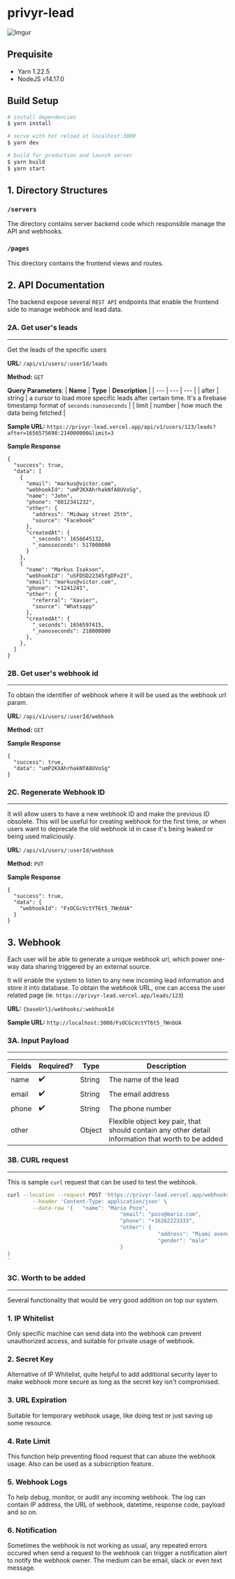 # privyr-lead

![Imgur](https://i.imgur.com/1ZNY2vP.png)

## Prequisite

- Yarn 1.22.5
- NodeJS v14.17.0

## Build Setup

```bash
# install dependencies
$ yarn install

# serve with hot reload at localhost:3000
$ yarn dev

# build for production and launch server
$ yarn build
$ yarn start

```

## 1. Directory Structures

### `/servers`

The directory contains server backend code which responsible manage the API and webhooks.

### `/pages`

This directory contains the frontend views and routes.

## 2. API Documentation

The backend expose several `REST API` endpoints that enable the frontend side to manage webhook and lead data.

### 2A. Get user's leads

---

Get the leads of the specific users

**URL:** `/api/v1/users/:userId/leads`

**Method:** `GET`

**Query Parameters**:
| **Name** | **Type** | **Description** |
| --- | --- | --- |
| after | string | a cursor to load more specific leads after certain time. It's a firebase timestamp format of `seconds:nanoseconds` |
| limit | number | how much the data being fetched |

**Sample URL:** `https://privyr-lead.vercel.app/api/v1/users/123/leads?after=1656575698:214000000&limit=3`

**Sample Response**

```
{
  "success": true,
  "data": [
    {
      "email": "markus@victor.com",
      "webhookId": "umP2KXAhrhakNfA8UVoSg",
      "name": "John",
      "phone": "0812341232",
      "other": {
        "address": "Midway street 25th",
        "source": "Facebook"
      },
      "createdAt": {
        "_seconds": 1656645132,
        "_nanoseconds": 517000000
      }
    },
    {
      "name": "Markus Isakson",
      "webhookId": "uSFDSD22345fgDFo23",
      "email": "markus@victor.com",
      "phone": "+1241241",
      "other": {
        "referral": "Xavier",
        "source": "Whatsapp"
      },
      "createdAt": {
        "_seconds": 1656597415,
        "_nanoseconds": 218000000
      },
    },
  ]
}
```

### 2B. Get user's webhook id

---

To obtain the identifier of webhook where it will be used as the webhook url param.

**URL:** `/api/v1/users/:userId/webhook`

**Method:** `GET`

**Sample Response**

```
{
  "success": true,
  "data": "umP2KXAhrhakNfA8UVoSg"
}
```

### 2C. Regenerate Webhook ID

---

It will allow users to have a new webhook ID and make the previous ID obsolete. This will be useful for creating webhook for the first time, or when users want to deprecate the old webhook id in case it's being leaked or being used maliciously.

**URL:** `/api/v1/users/:userId/webhook`

**Method:** `PUT`

**Sample Response**

```
{
  "success": true,
  "data": {
    "webhookId": "FsOCGcVctYT6t5_7WnbUA"
  }
}
```

## 3. Webhook

Each user will be able to generate a unique webhook url, which power one-way data sharing triggered by an external source.

It will enable the system to listen to any new incoming lead information and store it into database. To obtain the webhook URL, one can access the user related page (ie. `https://privyr-lead.vercel.app/leads/123`)

**URL:** `{baseUrl}/webhooks/:webhookId`

**Sample URL:** `http://localhost:3000/FsOCGcVctYT6t5_7WnbUA`

### 3A. Input Payload

---

| Fields | Required? | Type   | Description                                                                                       |
| ------ | --------- | ------ | ------------------------------------------------------------------------------------------------- |
| name   | ✔️        | String | The name of the lead                                                                              |
| email  | ✔️        | String | The email address                                                                                 |
| phone  | ✔️        | String | The phone number                                                                                  |
| other  |           | Object | Flexible object key pair, that should contain any other detail information that worth to be added |

### 3B. CURL request

---

This is sample `curl` request that can be used to test the webhook.

```bash
curl --location --request POST 'https://privyr-lead.vercel.app/webhooks/KO7ckXGXvFkxbbmomR94M' \
		--header 'Content-Type: application/json' \
		--data-raw '{	"name": "Mario Pozo",
									"email": "pozo@mario.com",
									"phone": "+16262223333",
									"other": {
												"address": "Miami avenue 27th",
												"gender": "male"
									}
}
'
```

### 3C. Worth to be added

---

Several functionality that would be very good addition on top our system.

### 1. IP Whitelist

Only specific machine can send data into the webhook can prevent unauthorized access, and suitable for private usage of webhook.

### 2. Secret Key

Alternative of IP Whitelist, quite helpful to add additional security layer to make webhook more secure as long as the secret key isn't compromised.

### 3. URL Expiration

Suitable for temporary webhook usage, like doing test or just saving up some resource.

### 4. Rate Limit

This function help preventing flood request that can abuse the webhook usage. Also can be used as a subscription feature.

### 5. Webhook Logs

To help debug, monitor, or audit any incoming webhook. The log can contain IP address, the URL of webhook, datetime, response code, payload and so on.

### 6. Notification

Sometimes the webhook is not working as usual, any repeated errors occured when send a request to the webhook can trigger a notification alert to notify the webhook owner. The medium can be email, slack or even text message.
